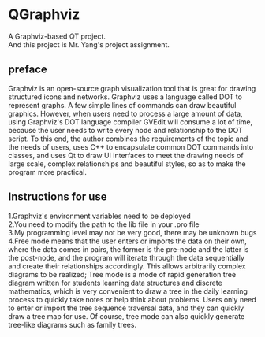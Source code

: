 # QGraphviz
A Graphviz-based QT project.  
And this project is Mr. Yang's project assignment.
## preface
Graphviz is an open-source graph visualization tool that is great for drawing structured icons and networks. Graphviz uses a language called DOT to represent graphs. A few simple lines of commands can draw beautiful graphics. However, when users need to process a large amount of data, using Graphviz's DOT language compiler GVEdit will consume a lot of time, because the user needs to write every node and relationship to the DOT script. To this end, the author combines the requirements of the topic and the needs of users, uses C++ to encapsulate common DOT commands into classes, and uses Qt to draw UI interfaces to meet the drawing needs of large scale, complex relationships and beautiful styles, so as to make the program more practical.
## Instructions for use
1.Graphviz's environment variables need to be deployed  
2.You need to modify the path to the lib file in your .pro file  
3.My programming level may not be very good, there may be unknown bugs
4.Free mode means that the user enters or imports the data on their own, where the data comes in pairs, the former is the pre-node and the latter is the post-node, and the program will iterate through the data sequentially and create their relationships accordingly. This allows arbitrarily complex diagrams to be realized;
Tree mode is a mode of rapid generation tree diagram written for students learning data structures and discrete mathematics, which is very convenient to draw a tree in the daily learning process to quickly take notes or help think about problems. Users only need to enter or import the tree sequence traversal data, and they can quickly draw a tree map for use. Of course, tree mode can also quickly generate tree-like diagrams such as family trees.


